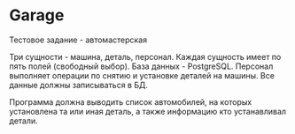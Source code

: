 # Garage
Тестовое задание - автомастерская

Три сущности - машина, деталь, персонал.
Каждая сущность имеет по пять полей (свободный выбор).
База данных - PostgreSQL.
Персонал выполняет операции по снятию и установке деталей на машины.
Все данные должны записываться в БД.

Программа должна выводить список автомобилей, на которых установлена та
или иная деталь, а также информацию кто устанавливал детали.


